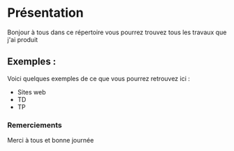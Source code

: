 # Présentation

Bonjour à tous dans ce répertoire vous pourrez trouvez tous les travaux que j'ai produit



## Exemples :

Voici quelques exemples de ce que vous pourrez retrouvez ici : 

- Sites web
- TD
- TP



### Remerciements

Merci à tous et bonne journée

